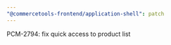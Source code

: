 ```yaml
---
"@commercetools-frontend/application-shell": patch
---
```


PCM-2794: fix quick access to product list
